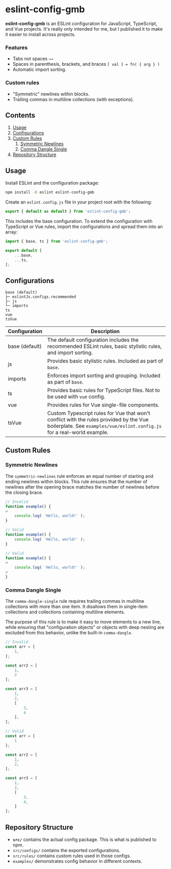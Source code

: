 # eslint-config-gmb

**eslint-config-gmb** is an ESLint configuration for JavaScript, TypeScript, and Vue projects. It's really only intended for me, but I published it to make it easier to install across projects.

### Features

- Tabs not spaces `→→`
- Spaces in parenthesis, brackets, and braces `[ val ] = fn( { arg } )`
- Automatic import sorting.

### Custom rules

- "Symmetric" newlines within blocks.
- Trailing commas in multiline collections (with exceptions).

## Contents

1. [Usage](#usage)
1. [Configurations](#configurations)
1. [Custom Rules](#custom-rules)
	1. [Symmetric Newlines](#symmetric-newlines)
	1. [Comma Dangle Single](#comma-dangle-single)
1. [Repository Structure](#repository-structure)

## Usage

Install ESLint and the configuration package:

```sh
npm install -D eslint eslint-config-gmb
```

Create an `eslint.config.js` file in your project root with the following:

```js
export { default as default } from 'eslint-config-gmb';
```

This includes the base configuration. To extend the configuration with TypeScript or Vue rules, import the configurations and spread them into an array:

```js
import { base, ts } from 'eslint-config-gmb';

export default [
	...base,
	...ts,
];
```

## Configurations

```
base (default)
├─ eslintJs.configs.recommended
├─ js
└─ imports
ts
vue
tsVue
```

| Configuration | Description |
| --- | --- |
| base (default) | The default configuration includes the recommended ESLint rules, basic stylistic rules, and import sorting. |
| js | Provides basic stylistic rules. Included as part of `base`. |
| imports | Enforces import sorting and grouping. Included as part of `base`. |
| ts | Provides basic rules for TypeScript files. Not to be used with `vue` config. |
| vue | Provides rules for Vue single-file components. |
| tsVue | Custom Typescript rules for Vue that won't conflict with the rules provided by the Vue boilerplate. See `examples/vue/eslint.config.js` for a real-world example. |

## Custom Rules

### Symmetric Newlines

The `symmetric-newlines` rule enforces an equal number of starting and ending newlines within blocks. This rule ensures that the number of newlines after the opening brace matches the number of newlines before the closing brace.

```js
// Invalid
function example() {
⏎
	console.log( 'Hello, world!' );
}

// Valid
function example() {
	console.log( 'Hello, world!' );
}

// Valid
function example() {
⏎
	console.log( 'Hello, world!' );
⏎
}
```

### Comma Dangle Single

The `comma-dangle-single` rule requires trailing commas in multiline collections with more than one item. It disallows them in single-item collections and collections containing multiline elements.

The purpose of this rule is to make it easy to move elements to a new line, while ensuring that "configuration objects" or objects with deep nesting are excluded from this behavior, unlike the built-in `comma-dangle`.

```js
// Invalid
const arr = [
	1,
];

const arr2 = [
	1,
	2
];

const arr3 = [
	1,
	2,
	[
		3,
		4
	],
];

// Valid
const arr = [
	1
];

const arr2 = [
	1,
	2,
];

const arr3 = [
	1,
	2,
	[
		3,
		4,
	]
];
```


## Repository Structure

- **`src/`** contains the actual config package. This is what is published to npm.
- `src/configs/` contains the exported configurations.
- `src/rules/` contains custom rules used in those configs.
- `examples/` demonstrates config behavior in different contexts.


